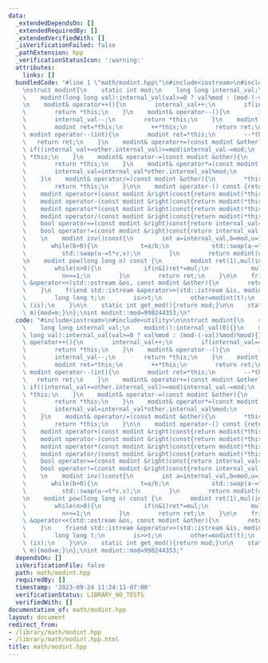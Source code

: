 ```yaml
---
data:
  _extendedDependsOn: []
  _extendedRequiredBy: []
  _extendedVerifiedWith: []
  _isVerificationFailed: false
  _pathExtension: hpp
  _verificationStatusIcon: ':warning:'
  attributes:
    links: []
  bundledCode: "#line 1 \"math/modint.hpp\"\n#include<iostream>\n#include<utility>\n\
    \nstruct modint{\n    static int mod;\n    long long internal_val;\n    modint():internal_val(0){}\n\
    \    modint(long long val):internal_val(val>=0 ? val%mod : (mod-(-val)%mod)%mod){}\n\
    \n    modint& operator++(){\n        internal_val++;\n        if(internal_val==mod)internal_val=0;\n\
    \        return *this;\n    }\n    modint& operator--(){\n        if(internal_val==0)internal_val=mod;\n\
    \        internal_val--;\n        return *this;\n    }\n    modint operator++(int){\n\
    \        modint ret=*this;\n        ++*this;\n        return ret;\n    }\n   \
    \ modint operator--(int){\n        modint ret=*this;\n        --*this;\n     \
    \   return ret;\n    }\n    modint& operator+=(const modint &other){\n       \
    \ if((internal_val+=other.internal_val)>=mod)internal_val-=mod;\n        return\
    \ *this;\n    }\n    modint& operator-=(const modint &other){\n        if((internal_val+=mod-other.internal_val)>=mod)internal_val-=mod;\n\
    \        return *this;\n    }\n    modint& operator*=(const modint &other){\n\
    \        internal_val=internal_val*other.internal_val%mod;\n        return *this;\n\
    \    }\n    modint& operator/=(const modint &other){\n        *this*=other.inv();\n\
    \        return *this;\n    }\n\n    modint operator-() const {return modint(-internal_val);}\n\
    \    modint operator+(const modint &right)const{return modint(*this)+=right;}\n\
    \    modint operator-(const modint &right)const{return modint(*this)-=right;}\n\
    \    modint operator*(const modint &right)const{return modint(*this)*=right;}\n\
    \    modint operator/(const modint &right)const{return modint(*this)/=right;}\n\
    \    bool operator==(const modint &right)const{return internal_val==right.internal_val;}\n\
    \    bool operator!=(const modint &right)const{return internal_val!=right.internal_val;}\n\
    \    \n    modint inv()const{\n        int a=internal_val,b=mod,u=1,v=0,t;\n \
    \       while(b>0){\n            t=a/b;\n            std::swap(a-=t*b,b);\n  \
    \          std::swap(u-=t*v,v);\n        }\n        return modint(u);\n    }\n\
    \n    modint pow(long long n) const {\n        modint ret(1),mul(internal_val);\n\
    \        while(n>0){\n            if(n&1)ret*=mul;\n            mul*=mul;\n  \
    \          n>>=1;\n        }\n        return ret;\n    }\n\n    friend std::ostream\
    \ &operator<<(std::ostream &os, const modint &other){\n        return os<<other.internal_val;\n\
    \    }\n    friend std::istream &operator>>(std::istream &is, modint &other){\n\
    \        long long t;\n        is>>t;\n        other=modint(t);\n        return\
    \ (is);\n    }\n\n    static int get_mod(){return mod;}\n\n    static void set_mod(int\
    \ m){mod=m;}\n};\nint modint::mod=998244353;\n"
  code: "#include<iostream>\n#include<utility>\n\nstruct modint{\n    static int mod;\n\
    \    long long internal_val;\n    modint():internal_val(0){}\n    modint(long\
    \ long val):internal_val(val>=0 ? val%mod : (mod-(-val)%mod)%mod){}\n\n    modint&\
    \ operator++(){\n        internal_val++;\n        if(internal_val==mod)internal_val=0;\n\
    \        return *this;\n    }\n    modint& operator--(){\n        if(internal_val==0)internal_val=mod;\n\
    \        internal_val--;\n        return *this;\n    }\n    modint operator++(int){\n\
    \        modint ret=*this;\n        ++*this;\n        return ret;\n    }\n   \
    \ modint operator--(int){\n        modint ret=*this;\n        --*this;\n     \
    \   return ret;\n    }\n    modint& operator+=(const modint &other){\n       \
    \ if((internal_val+=other.internal_val)>=mod)internal_val-=mod;\n        return\
    \ *this;\n    }\n    modint& operator-=(const modint &other){\n        if((internal_val+=mod-other.internal_val)>=mod)internal_val-=mod;\n\
    \        return *this;\n    }\n    modint& operator*=(const modint &other){\n\
    \        internal_val=internal_val*other.internal_val%mod;\n        return *this;\n\
    \    }\n    modint& operator/=(const modint &other){\n        *this*=other.inv();\n\
    \        return *this;\n    }\n\n    modint operator-() const {return modint(-internal_val);}\n\
    \    modint operator+(const modint &right)const{return modint(*this)+=right;}\n\
    \    modint operator-(const modint &right)const{return modint(*this)-=right;}\n\
    \    modint operator*(const modint &right)const{return modint(*this)*=right;}\n\
    \    modint operator/(const modint &right)const{return modint(*this)/=right;}\n\
    \    bool operator==(const modint &right)const{return internal_val==right.internal_val;}\n\
    \    bool operator!=(const modint &right)const{return internal_val!=right.internal_val;}\n\
    \    \n    modint inv()const{\n        int a=internal_val,b=mod,u=1,v=0,t;\n \
    \       while(b>0){\n            t=a/b;\n            std::swap(a-=t*b,b);\n  \
    \          std::swap(u-=t*v,v);\n        }\n        return modint(u);\n    }\n\
    \n    modint pow(long long n) const {\n        modint ret(1),mul(internal_val);\n\
    \        while(n>0){\n            if(n&1)ret*=mul;\n            mul*=mul;\n  \
    \          n>>=1;\n        }\n        return ret;\n    }\n\n    friend std::ostream\
    \ &operator<<(std::ostream &os, const modint &other){\n        return os<<other.internal_val;\n\
    \    }\n    friend std::istream &operator>>(std::istream &is, modint &other){\n\
    \        long long t;\n        is>>t;\n        other=modint(t);\n        return\
    \ (is);\n    }\n\n    static int get_mod(){return mod;}\n\n    static void set_mod(int\
    \ m){mod=m;}\n};\nint modint::mod=998244353;"
  dependsOn: []
  isVerificationFile: false
  path: math/modint.hpp
  requiredBy: []
  timestamp: '2023-09-24 11:24:11-07:00'
  verificationStatus: LIBRARY_NO_TESTS
  verifiedWith: []
documentation_of: math/modint.hpp
layout: document
redirect_from:
- /library/math/modint.hpp
- /library/math/modint.hpp.html
title: math/modint.hpp
---
```

